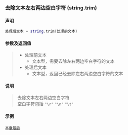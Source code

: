 ### 去除文本左右两边空白字符 (**string\.trim**)


#### 声明
```lua
处理后文本 = string.trim(处理前文本)
```


#### 参数及返回值
> - 处理前文本
>   - 文本型，需要去除左右两边空白字符的文本
> - 处理后文本
>   - 文本型，返回已经去除左右两边空白字符的文本


#### 说明
> 去除文本左右两边空白字符  
> 空白字符包括 `"\r"` `"\n"` `"\t"`  


#### 示例  
[`本章最后`](/Handbook/ext-string/samples.md)  

